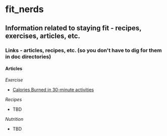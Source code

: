 # fit_nerds

## Information related to staying fit - recipes, exercises, articles, etc. ##

### Links - articles, recipes, etc. (so you don't have to dig for them in doc directories) ###

#### Articles  ####

*Exercise*
* [Calories Burned in 30-minute activities](https://www.health.harvard.edu/diet-and-weight-loss/calories-burned-in-30-minutes-of-leisure-and-routine-activities)

*Recipes*
* TBD

*Nutrition*
* TBD